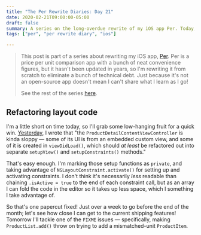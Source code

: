 ```yaml
---
title: "The Per Rewrite Diaries: Day 21"
date: 2020-02-21T09:00:00-05:00
draft: false
summary: A series on the long-overdue rewrite of my iOS app Per. Today, I prepare a list of papercuts.
tags: ["per", "per rewrite diary", "ios"]

---
```


> This post is part of a series about rewriting my iOS app, [Per](https://droppedbits.com/apps/per). Per is a price per unit comparison app with a bunch of neat convenience figures, but it hasn't been updated in years, so I'm rewriting it from scratch to eliminate a bunch of technical debt. Just because it's not an open-source app doesn't mean I can't share what I learn as I go!
> 
> See the rest of the series [here](/tags/per-rewrite-diary/).

## Refactoring layout code

I'm a little short on time today, so I'll grab some low-hanging fruit for a quick win. [Yesterday], I wrote that "the `ProductDetailContentViewController` is kinda sloppy — some of its UI is from an embedded custom view, and some of it is created in `viewDidLoad()`, which should _at least_ be refactored out into separate `setupView()` and `setupConstraints()` methods."

That's easy enough. I'm marking those setup functions as `private`, and taking advantage of `NSLayoutConstraint.activate()` for setting up and activating constraints. I don't think it's necessarily _less_ readable than chaining `.isActive = true` to the end of each constraint call, but as an array I can fold the code in the editor so it takes up less space, which I something I take advantage of.

So that's one papercut fixed! Just over a week to go before the end of the month; let's see how close I can get to the current shipping features! Tomorrow I'll tackle one of the `FIXME` issues — specifically, making `ProductList.add()` throw on trying to add a mismatched-unit `ProductItem`.

[Yesterday]: /post/per-diaries-day-20